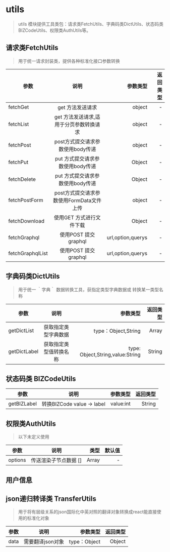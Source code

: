 # utils

> utils 模块提供工具类包：请求类FetchUtils、字典码类DictUtils、状态码类BIZCodeUtils、权限类AuthUtils等。

## 请求类FetchUtils

>用于统一请求封装类，提供各种标准化接口参数转换

| 参数 | 说明 | 参数类型 | 返回类型 |
| - | :-: | -: | -: |
| fetchGet | get 方法发送请求 | object   | -  |
| fetchList | get 方法发送请求,适用于分页参数转换请求 | object   | -  |
| fetchPost | post方式提交请求参数使用body传递 | object | - |
| fetchPut | put 方式提交请求参数使用body传递 | Object | - |
| fetchDelete | put 方式提交请求参数使用body传递 | Object | - |
| fetchPostForm | post方式提交请求参数使用FormData文件上传 | object | - |
| fetchDownload |  使用GET 方式进行文件下载 | Object | - |
| fetchGraphql |  使用POST 提交graphql | url,option,querys | - |
| fetchGraphqlList |  使用POST 提交graphql | url,option,querys | - |



## 字典码类DictUtils

> 用于统一 ｀字典｀ 数据转换工具，获指定类型字典数据或 转换某一类型名称

| 参数 | 说明 | 参数类型 | 返回类型 |
| - | :-: | -: | -: |
| getDictList | 获取指定类型字典数据 |  type：Object,String | Array  |
| getDictLabel | 获取指定类型值转换名称 | type: Object,String,value:String | String |



## 状态码类 BIZCodeUtils

| 参数 | 说明 | 参数类型 | 返回类型 |
| - | :-: | -: | -: |
| getBIZLabel | 转换BIZCode value -> label | value:int  | String  |





## 权限类AuthUtils

>以下未定义使用

| 参数 | 说明 | 类型 | 默认值 |
| - | :-: | -: | -: |
| options | 传送渲染子节点数据 [] | Array  | -  |


## 用户信息





## json递归转译类 TransferUtils

> 用于将有层级关系的json国际化中英对照的翻译对象转换成react能直接使用的标准化对象

| 参数 | 说明 | 参数类型 | 返回类型 |
| - | :-: | -: | -: |
| data | 需要翻译json对象 |  type：Object | Object  |
